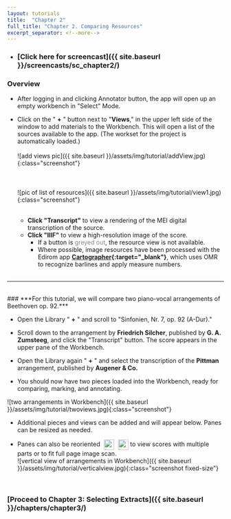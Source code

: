 ```yaml
---
layout: tutorials
title:  "Chapter 2"
full_title: "Chapter 2. Comparing Resources"
excerpt_separator: <!--more-->
---
```

* ### __[Click here for screencast]({{ site.baseurl }}/screencasts/sc_chapter2/)__

### __Overview__

* After logging in and clicking Annotator button, the app will open up an empty workbench in "Select" Mode.

* Click on the " __+__ " button next to  "__Views__," in the upper left side of the window to add materials to the Workbench. This will open a list of the sources available to the app. (The workset for the project is automatically loaded.)<br><br>![add views pic]({{ site.baseurl }}/assets/img/tutorial/addView.jpg){:class="screenshot"}<br><br>
<br><br>![pic of list of resources]({{ site.baseurl }}/assets/img/tutorial/view1.jpg){:class="screenshot"}<br><br>
    - **Click "Transcript"** to view a rendering of the MEI digital transcription of the source.
    - **Click "IIIF"** to view a high-resolution image of the score.
        - If a button is <span style="color:#888;">greyed out</span>, the resource view is not available.
        - Where possible, image resources have been processed with the Edirom app __[Cartographer](https://domestic-beethoven.eu/digitization/2022/12/21/Cartographer_app_integration.html){:target="_blank"}__, which uses OMR to recognize barlines and apply measure numbers.
<br><br>


---
<br>
### ***For this tutorial, we will compare two piano-vocal arrangements of Beethoven op.&nbsp;92.***

* Open the Library " __+__ " and scroll to "Sinfonien, Nr. 7, op. 92 (A-Dur)."

* Scroll down to the arrangement by __Friedrich Silcher__, published by __G. A. Zumsteeg__, and click the "Transcript" button. The score appears in the upper pane of the Workbench.

* Open the Library again " __+__ " and select the transcription of the __Pittman__ arrangement, published by __Augener & Co.__

* You should now have two pieces loaded into the Workbench, ready for comparing, marking, and annotating. 

![two arrangements in Workbench]({{ site.baseurl }}/assets/img/tutorial/twoviews.jpg){:class="screenshot"}

* Additional pieces and views can be added and will appear below. Panes can be resized as needed.

* Panes can also be reoriented <img src="{{ site.baseurl }}/assets/img/tutorial/menubutton.jpg" class="" alt="toggle horizontal/vertical view button" style="width:24px; height:auto; vertical-align:middle; margin-left:5px;">  <img src="{{ site.baseurl }}/assets/img/tutorial/menubutton.jpg" class="rotated" alt="toggle horizontal/vertical view button" style="width:24px; height:auto; vertical-align:middle; margin-left:5px;">
to view scores with multiple parts or to fit full page image scan.<br>
![vertical view of arrangements in Workbench]({{ site.baseurl }}/assets/img/tutorial/verticalview.jpg){:class="screenshot fixed-size"}

<br>

### __[Proceed to Chapter 3: Selecting Extracts]({{ site.baseurl }}/chapters/chapter3/)__
